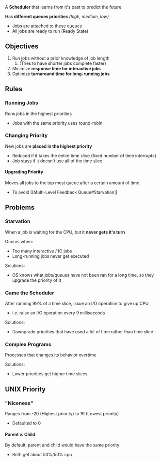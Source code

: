 A **Scheduler** that learns from it's past to predict the future

Has **different queues priorities** *(high, medium, low)*
- Jobs are attached to these queues
- All jobs are ready to run (Ready State)

## Objectives
1. Run jobs without a prior knowledge of job length
	1. (Tries to have shorter jobs complete faster)
2. Minimize **response time for interactive jobs**
3. Optimize **turnaround time for long-running jobs**

## Rules
### Running Jobs
Runs jobs in the highest priorities
- Jobs with the same priority uses round-robin
### Changing Priority
New jobs are **placed in the highest priority**
- Reduced if it takes the entire time slice (fixed number of time interrupts)
- Job stays if it doesn't use all of the time slice
#### Upgrading Priority
Moves all jobs to the top most queue after a certain amount of time
- To avoid [[Multi-Level Feedback Queue#Starvation]]
## Problems
### Starvation
When a job is waiting for the CPU, but it **never gets it's turn**

Occurs when:
- Too many interactive / IO jobs
- Long-running jobs never get executed

Solutions:
- OS knows what jobs/queues have not been ran for a long time, so they upgrade the priority of it
### Game the Scheduler
After running 99% of a time slice, issue an I/O operation to give up CPU
- i.e. raise an I/O operation every 9 milliseconds

Solutions:
- Downgrade priorities that have used a lot of time rather than time slice
### Complex Programs
Processes that changes its behavior overtime

Solutions:
- Lower priorities get higher time slices

## UNIX Priority
### "Niceness"
Ranges from -20 (Highest priority) to 19 (Lowest priority)
- Defaulted to 0
#### Parent v. Child
By default, parent and child would have the same priority
- Both get about 50%/50% cpu